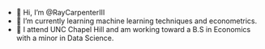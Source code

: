 - 👋 Hi, I’m @RayCarpenterIII
- 🌱 I’m currently learning machine learning techniques and econometrics.
- 💞️ I attend UNC Chapel Hill and am working toward a B.S in Economics with a minor in Data Science.

<!---
RayCarpenterIII/RayCarpenterIII is a ✨ special ✨ repository because its `README.md` (this file) appears on your GitHub profile.
You can click the Preview link to take a look at your changes.
--->
